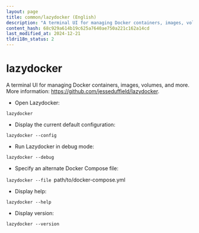 ```yaml
---
layout: page
title: common/lazydocker (English)
description: "A terminal UI for managing Docker containers, images, volumes, and more."
content_hash: 68c929a614b19c625a7640ae750a221c162a14cd
last_modified_at: 2024-12-21
tldri18n_status: 2
---
```

# lazydocker

A terminal UI for managing Docker containers, images, volumes, and more.
More information: <https://github.com/jesseduffield/lazydocker>.

- Open Lazydocker:

`lazydocker`

- Display the current default configuration:

`lazydocker --config`

- Run Lazydocker in debug mode:

`lazydocker --debug`

- Specify an alternate Docker Compose file:

`lazydocker --file `<span class="tldr-var badge badge-pill bg-dark-lm bg-white-dm text-white-lm text-dark-dm font-weight-bold">path/to/docker-compose.yml</span>

- Display help:

`lazydocker --help`

- Display version:

`lazydocker --version`
